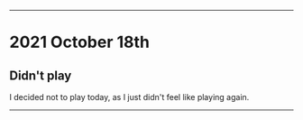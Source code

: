 
***

# 2021 October 18th

## Didn't play  

I decided not to play today, as I just didn't feel like playing again.

***
